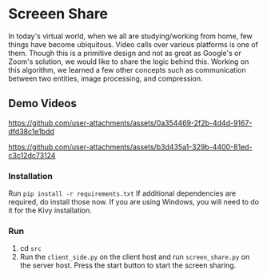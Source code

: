 # Screeen Share
In today's virtual world, when we all are studying/working from home, few things have become ubiquitous. Video calls over various platforms is one of them. Though this is a primitive design and not as great as Google's or Zoom's solution, we would like to share the logic behind this. Working on this algorithm, we learned a few other concepts such as communication between two entities, image processing, and compression.

## Demo Videos

https://github.com/user-attachments/assets/0a354469-2f2b-4d4d-9167-dfd38c1e1bdd

https://github.com/user-attachments/assets/b3d435a1-329b-4400-81ed-c3c12dc73124

### Installation

Run `pip install -r requirements.txt`
If additional dependencies are required, do install those now. If you are using Windows, you will need to do it for the Kivy installation.

### Run

1. cd `src`
2. Run the `client_side.py` on the client host and run `screen_share.py` on the server host.
Press the start button to start the screen sharing.
